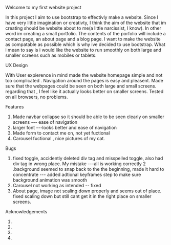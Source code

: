 Welcome to my first website project

In this project I aim to use bootstrap to effectivly make a website. Since I have very little imagination or creativty, I think the aim of the website that im creating should be website about to me(a little narcissist, I know). In other word im creating a small portfolio. The contents of the porfolio will include a contact page, an about page and a blog page. I want to make the website as compatable as possible which is why ive decided to use bootstrap. What i mean to say is i would like the website to run smoothly on both large and smaller screens such as mobiles or tablets.


UX Design

With User expierence in mind made the website homepage simple and not too complicated . Navigation around the pages is easy and pleasent. Made sure that the webpages could be seen on both large and small screens. regarding that , I feel like it actually looks better on smaller screens. Tested on all browsers, no problems.


Features 

1. Made navbar collapse so it should be able to be seen clearly on smaller screens --- ease of navigation
2. larger font ---looks better and ease of navigation
3. Made form to contact me on, not yet fuctional
4. Carousel fuctional , nice pictures of my cat.



Bugs

1.  fixed toggle, accidently deleted div tag and misspelled toggle, also had div tag in wrong place. My mistake ---all is working correctly 
2   .background seemed to snap back to the the beginning, made it hard to concentrate --- added adtional keyframes step to make sure background animation was smooth
3.  Carousel not working as intended -- fixed 
4.  About page, image not scaling down properly and seems out of place. fixed scaling down but still cant get it in the right place on smaller screens.


Acknowledgements

1. <!--Found background animation at url https://www.makeuseof.com/css-background-patterns-examples/-->
2. <!--Found this comment box on https://getbootstrap.com/docs/5.0/forms/floating-labels/-->
3. <!--Found this comment box/button on https://getbootstrap.com/docs/5.0/components/buttons/#button-tags-->
4. <!--got from https://getbootstrap.com/docs/4.0/components/carousel/-->
